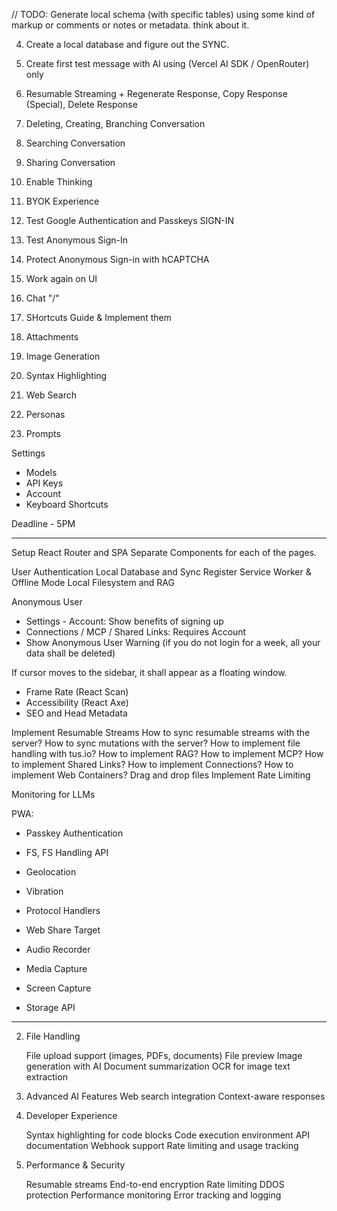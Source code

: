 // TODO: Generate local schema (with specific tables) using some kind of markup or comments or notes or metadata. think about it.

4. Create a local database and figure out the SYNC.
1. Create first test message with AI using (Vercel AI SDK / OpenRouter) only
2. Resumable Streaming + Regenerate Response, Copy Response (Special), Delete Response
4. Deleting, Creating, Branching Conversation
3. Searching Conversation
5. Sharing Conversation

1. Enable Thinking

1. BYOK Experience
1. Test Google Authentication and Passkeys SIGN-IN
2. Test Anonymous Sign-In
3. Protect Anonymous Sign-in with hCAPTCHA
4. Work again on UI
5. Chat "/"
6. SHortcuts Guide & Implement them

1. Attachments
2. Image Generation
3. Syntax Highlighting
4. Web Search

1. Personas
2. Prompts

Settings
- Models
- API Keys
- Account
- Keyboard Shortcuts

Deadline - 5PM


---


Setup React Router and SPA
Separate Components for each of the pages.

User Authentication
Local Database and Sync
Register Service Worker & Offline Mode
Local Filesystem and RAG

Anonymous User
- Settings - Account: Show benefits of signing up
- Connections / MCP / Shared Links: Requires Account
- Show Anonymous User Warning (if you do not login for a week, all your data shall be deleted)

If cursor moves to the sidebar, it shall appear as a floating window.

- Frame Rate (React Scan)
- Accessibility (React Axe)
- SEO and Head Metadata

Implement Resumable Streams
How to sync resumable streams with the server?
How to sync mutations with the server?
How to implement file handling with tus.io?
How to implement RAG?
How to implement MCP?
How to implement Shared Links?
How to implement Connections?
How to implement Web Containers?
Drag and drop files
Implement Rate Limiting

Monitoring for LLMs


PWA:
- Passkey Authentication
- FS, FS Handling API
- Geolocation
- Vibration
- Protocol Handlers
- Web Share Target

- Audio Recorder
- Media Capture
- Screen Capture
- Storage API


---

2. File Handling

    File upload support (images, PDFs, documents)
    File preview
    Image generation with AI
    Document summarization
    OCR for image text extraction

3. Advanced AI Features
Web search integration
Context-aware responses


4. Developer Experience

    Syntax highlighting for code blocks
    Code execution environment
    API documentation
    Webhook support
    Rate limiting and usage tracking


5. Performance & Security

    Resumable streams
    End-to-end encryption
    Rate limiting
    DDOS protection
    Performance monitoring
    Error tracking and logging

